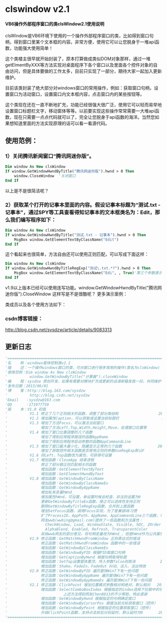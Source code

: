 # clswindow v2.1 
#### VB6操作外部程序窗口的类clsWindow2.1使用说明

clsWindow是VB6环境下使用的一个操作外部程序窗口的类，比如得到窗口句柄，得到窗口里某个文本框的内容。非常方便，使用它可以让您脱身于一堆api函数，功能强大使用简单！

这个类楼主很早就开始封装了，原本打算做成类似DOM对象那样，通过一堆getElmentByXXX等方法实现对桌面程序下各个窗口以及里面各个控件对象的自由访问，但是具体要做的工作太多，目前只实现了一部分，期待大家一起加入更新维护。

目前该类封装了绝大部分对windows窗口的常用操作，例如：获取窗口句柄，设置窗口为活动窗口，设置窗口内文本框内容，点击窗口内的某些按钮等。

这个类现在还在一直不断地扩充，功能已经很强大很广泛，使用它可以轻而易举地设置窗口标题栏文字，移动窗体等等。以前要实现这些操作常常需要一大堆api函数，现在只需要一点点代码就可以了，完全让您脱身于api函数的海洋。当然您如果想知道里面的方法实现原理的话可以看一看源代码。



## 使用范例：
### 1）关闭腾讯新闻窗口“腾讯网迷你版”。
```vb
Dim window As New clsWindow
If window.GetWindowHwndByTitle("腾讯网迷你版").hwnd > 0 Then
    window.CloseWindow  '关闭窗口
End If
```
以上是不是很简洁呢？

### 2）获取某个打开的记事本里面的内容。假设记事本标题为“测试.txt - 记事本”，通过SPY等工具查看得知记事本的文本框类名为：Edit，那么我们编写程序如下：
```vb
Dim window As New clsWindow
If window.GetWindowHwndByTitle("测试.txt - 记事本").hwnd > 0 Then
    MsgBox window.GetElementTextByClassName("Edit")
End If
```
这个看起来也很简单，方法自由还可以使用正则匹配，可以写成下面这样：
```vb
Dim window As New clsWindow
If window.GetWindowHwndByTitleRegExp("测试\.txt.*?").hwnd > 0 Then
    MsgBox window.GetElementTextByClassName("Edi", , True)'第三个参数表示是否使用正则，默认为false
End If
```
v1.9以上版本已经可以使用连写功能。window.GetWindowHwndByTitle("腾讯网迷你版").CloseWindow 这样写是不是很酷呢？
更多演示案例：

类成员以及各个使用方法如下：



### csdn博客链接：
http://blog.csdn.net/sysdzw/article/details/9083313

## 更新日志

```vb
'==============================================================================================
'名    称：windows窗体控制类v2.1
'描    述：一个操作windows窗口的类，可对窗口进行很多常用的操作(类名为clsWindow)
'使用范例：Dim window As New clsWindow
'          window.GetWindowByTitle("计算器").closeWindow
'编    程：sysdzw 原创开发，如果有需要对模块扩充或更新的话请邮箱发我一份，共同维护
'发布日期：2013/06/01
'博    客：http://blog.163.com/sysdzw
'          http://blog.csdn.net/sysdzw
'Email   ：sysdzw@163.com
'QQ      ：171977759
'版    本：V1.0 初版                                                        2012/12/03
'          V1.1 修正了几个正则相关的函数，调整了部分类结构                  2013/05/28
'          V1.2 增加属性Caption，可以获取或设置当前标题栏                   2013/05/29
'          V1.3 增加了方法Focus，可以激活当前窗口                           2013/06/01
'               增加了方法Left,Top,Width,Height,Move，处理窗口位置等
'          V1.4 增加了窗口位置调整的几个函数                                2013/06/04
'               增加了得到应用程序路径的函数AppName
'               增加了得到应用程序启动参数的函数AppCommandLine
'          V1.5 增加了窗口最大最小化，隐藏显示正常的几个函数                2013/06/06
'               增加了获取控件相关函数是否使用正则的参数UseRegExp默认F
'          V1.6 将Left，Top函数改为属性，可获得可设置                       2013/06/10
'          V1.7 增加函数：CloseApp 结束进程                                 2013/06/13
'               修正了部分跟正则匹配相关的函数
'               增加函数：GetElementTextByText
'               增加函数：GetElementHwndByText
'          V1.8 增加函数：GetWindowByClassName                              2013/06/26
'               增加函数：GetWindowByClassNameEx
'               增加函数：GetWindowByAppName
'               增加私有变量hWnd_
'               增加属性hWnd，可设置，单设置时候会检查，非法则设置为0
'               更新GetWindowByTitleEx函数，使之可以选择性支持正则
'               删除GetWindowByTitleRegExp函数，合并到上面函数
'               增加SetFocus函数，调用Focus实现，为了是兼容VB习惯
'               扩了ProcessID、AppPath、AppName、AppCommandLine三个函数，可带参数
'               网友wwb(wwbing@gmail.com)提供了一些函数和方法属性：
'                 CheckWindow, Load, WindowState, Visible, hDC, ZOrder
'                 AlphaBlend, Enabled, Refresh, TransparentColor
'               采纳wwb网友的部分意见，将句柄变量改为hWnd_，但是hWnd作为公共属性
'          V1.9 修正函数：GetMatchHwndFromWindow 正则表达式的错误           2013/08/07
'               修正函数：GetMatchHwndFromWindow 函数中的一些错误           2014/09/23
'               增加函数：GetWindowByClassNameEx
'               增加函数：GetWindowByPID 根据PID取窗口句柄
'               增加函数：GetCaptionByHwnd 根据句柄取得标题
'               增加函数：SetTop设置窗体置顶，传入参数false则取消           2014/09/24
'               增加函数：Shake、FadeIn、FadeOut 抖动、淡入、淡出特效
'          V2.0 修正函数：GetWindowByPID 遍历窗体Win7下有一些问题           2015/09/29
'               修正函数：GetWindowByAppName 遍历窗体Win7下有一些问题
'               修正函数：GetWindowByAppNameEx 遍历窗体Win7下有一些问题
'          V2.1 修正函数：ClickPoint 增加位置模式参数相对和绝对，默认相对   2018/06/05
'               增加函数：SelectComboBoxIndex 根据指定的index选择下拉框中的项
'                         上述方法得到网友Chen8013的不少帮助，特此感谢
'               增加函数：GetWindowByHwnd 根据指定的句柄确定窗口            2018/07/22
'               增加函数：GetWindowByCursorPos 根据当前光标获取窗口（控件）
'               增加函数：GetWindowByPoint 根据指定的位置获取窗口（控件）
'               升级ClickPoint函数，支持点击前后分别延时，默认延时为0       2018/07/23
'==============================================================================================
```
